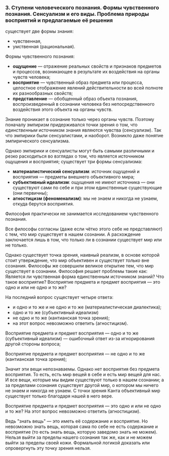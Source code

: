 ### 3. Ступени человеческого познания. Формы чувственного познания. Сенсуализм и его виды. Проблема природы восприятий и предлагаемые её решения

существует две формы знания:
  + чувственная,
  + умственная (рациональная).

Формы чувственного познания:
- __ощущение__ — отражение реальных свойств и признаков предметов и процессов, возникающее в результате их воздействия на органы чувств человека;
- __восприятие__ — чувственный образ предмета или процесса, целостное отображение явлений действительности во всей полноте их разнообразных свойств;
- __представление__ — обобщенный образ объекта познания, воспроизведенный в сознании человека без непосредственного воздействия этого объекта на органы чувств.

Знание проникает в сознание только через органы чувств.
Поэтому поначалу эмпиризм придерживался точки зрения о том, что _единственным_ источником знания являются чувства (сенсуализм).
Так что эмпирики были сенсуалистами, и наоборот.
Возникло даже понятие эмпирического сенсуализма.

Однако эмпирики и сенсуалисты могут быть самыми различными и резко расходиться во взглядах о том, что является источником ощущения и восприятия; существует три формы сенсуализма:
+ __материалистический сенсуализм__: источник ощущений и восприятия — предметы внешнего объективного мира;
+ __субъективный идеализм__: ощущения не имеют источника — они существуют сами по себе и при этом единственные существующие (они первичны);
+ __агностицизм (феноменализм)__: мы не знаем и никогда не узнаем, откуда берутся восприятия.

Философия практически не занимается исследованием чувственного познания.

Все философы согласны (даже если чётко этого себе не представляют) с тем, что мир существует в нашем сознании.
А расхождение заключается лишь в том, что только ли в сознании существует мир или не только.

Однако существует точка зрения, наивный реализм, в основе которой стоит утверждение, что мир объективен и существует _только_ вне сознания.
Философы же совершили великое открытие тем, что мир существует в сознании.
Философия решает проблемы такие как: Является ли чувственная форма единственным источником знаний? Что такое восприятие? Восприятие предмета и предмет восприятия — это одно и или не одно и то же?

На последний вопрос существует четыре ответа:
+ и одно и то же и не одно и то же (материалистическая диалектика);
+ одно и то же (субъективный идеализм)
+ не одно и то же (кантианская точка зрения);
+ на этот вопрос невозможно ответить (агностицизм).

Восприятие предмета и предмет восприятия — одно и то же (субъективный идеализм) — ошибочный ответ из-за игнорирования другой стороны вопроса;

Восприятие предмета и предмет восприятия — не одно и то же (кантианская точка зрения);

Значит эти вещи непознаваемы.
Однако нет восприятия без предмета восприятия.
То есть, есть мир вещей в себе и есть мир вещей для нас.
И все вещи, которые мы видим существуют только в нашем сознании; а за пределами сознания существует другой мир, о котором мы ничего не знаем и никогда не узнаем.
С точки зрения Канта объективный мир существует только благодаря нашей в него вере.

Восприятие предмета и предмет восприятия — это одно и или не одно и то же?
На этот вопрос невозможно ответить (агностицизм).

Ведь "знать вещь" — это иметь её содержание и восприятие.
Но невозможно знать вещь, которая сама по себе не есть содержание и восприятие (то есть знать вещь, которую заведомо знать не можем).
Нельзя выйти за пределы нашего сознания так же, как и не можем выйти за пределы своей кожи.
Формальной логикой доказать или опровергнуть эту точку зрения нельзя.


